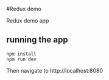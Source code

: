 #Redux demo

Redux demo app

## running the app
```
npm install
npm run dev
```

Then navigate to http://localhost:8080
